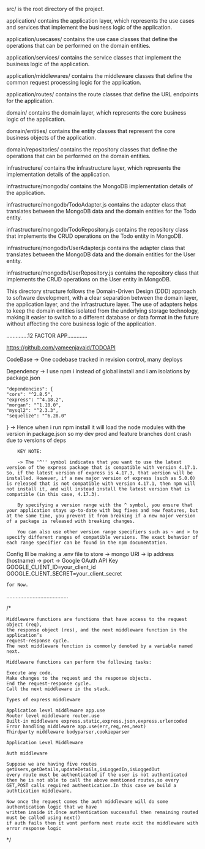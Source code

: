 src/ is the root directory of the project.

application/ contains the application layer, which represents the use cases and services that implement the business logic of the application.

application/usecases/ contains the use case classes that define the operations that can be performed on the domain entities.

application/services/ contains the service classes that implement the business logic of the application.

application/middlewares/ contains the middleware classes that define the common request processing logic for the application.

application/routes/ contains the route classes that define the URL endpoints for the application.

domain/ contains the domain layer, which represents the core business logic of the application.

domain/entities/ contains the entity classes that represent the core business objects of the application.

domain/repositories/ contains the repository classes that define the operations that can be performed on the domain entities.

infrastructure/ contains the infrastructure layer, which represents the implementation details of the application.

infrastructure/mongodb/ contains the MongoDB implementation details of the application.

infrastructure/mongodb/TodoAdapter.js contains the adapter class that translates between the MongoDB data and the domain entities for the Todo entity.

infrastructure/mongodb/TodoRepository.js contains the repository class that implements the CRUD operations on the Todo entity in MongoDB.

infrastructure/mongodb/UserAdapter.js contains the adapter class that translates between the MongoDB data and the domain entities for the User entity.

infrastructure/mongodb/UserRepository.js contains the repository class that implements the CRUD operations on the User entity in MongoDB.

This directory structure follows the Domain-Driven Design (DDD) approach to software development, with a clear separation between the domain layer, the application layer, and the infrastructure layer. The use of adapters helps to keep the domain entities isolated from the underlying storage technology, making it easier to switch to a different database or data format in the future without affecting the core business logic of the application.



..............12 FACTOR APP.............

https://github.com/yameenjavaid/TODOAPI

CodeBase -> One codebase tracked in revision control, many deploys

Dependency -> I use npm i instead of global install and i am isolations by package.json 

    "dependencies": {
    "cors": "^2.8.5",
    "express": "^4.18.2",
    "morgan": "^1.10.0",
    "mysql2": "^2.3.3",
    "sequelize": "^6.28.0"
  }
        -> Hence when i run npm install it will load the node modules with the version
        in package.json so my dev prod and feature branches dont crash due to versions
        of deps

        KEY NOTE:

        -> The '^'' symbol indicates that you want to use the latest version of the express package that is compatible with version 4.17.1. So, if the latest version of express is 4.17.3, that version will be installed. However, if a new major version of express (such as 5.0.0) is released that is not compatible with version 4.17.1, then npm will not install it, and will instead install the latest version that is compatible (in this case, 4.17.3).

        By specifying a version range with the ^ symbol, you ensure that your application stays up-to-date with bug fixes and new features, but at the same time, you prevent it from breaking if a new major version of a package is released with breaking changes.

        You can also use other version range specifiers such as ~ and > to specify different ranges of compatible versions. The exact behavior of each range specifier can be found in the npm documentation.

Config
    Ill be making a .env file to store
    -> mongo URI
    -> ip address (hostname)
    -> port
    -> Google OAuth API Key
        GOOGLE_CLIENT_ID=your_client_id
        GOOGLE_CLIENT_SECRET=your_client_secret

    for Now.


........................................






/*
    
    Middleware functions are functions that have access to the request object (req), 
    the response object (res), and the next middleware function in the application’s 
    request-response cycle. 
    The next middleware function is commonly denoted by a variable named next.

    Middleware functions can perform the following tasks:

    Execute any code.
    Make changes to the request and the response objects.
    End the request-response cycle.
    Call the next middleware in the stack.

    Types of express middleware

    Application level middleware app.use
    Router level middleware router.use
    Built-in middleware express.static,express.json,express.urlencoded
    Error handling middleware app.use(err,req,res,next)
    Thirdparty middleware bodyparser,cookieparser

    Application Level Middleware
    
    Auth middleware

    Suppose we are having five routes getUsers,getDetails,updateDetails,isLoggedIn,isLoggedOut
    every route must be authenticated if the user is not authenticated then he is not able to call the above mentioned routes,so every GET,POST calls required authentication.In this case we build a authtication middleware.

    Now once the request comes the auth middleware will do some authentication logic that we have 
    written inside it.Once authentication successful then remaining routed must be called using next()
    if auth fails then it wont perform next route exit the middleware with error response logic

*/
